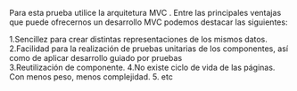 Para esta  prueba utilice la arquitetura MVC .
Entre las principales ventajas que puede ofrecernos un desarrollo MVC podemos destacar las
siguientes:

1.Sencillez para crear distintas representaciones de los mismos datos. 
2.Facilidad para la realización de pruebas unitarias de los componentes, así como de aplicar desarrollo guiado por pruebas  
3.Reutilización de componente.
4.No existe ciclo de vida de las páginas. Con menos peso, menos complejidad.
5. etc
